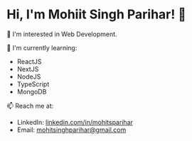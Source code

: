 # Hi, I'm Mohiit Singh Parihar! 👋

👀 I'm interested in Web Development.

🌱 I'm currently learning:

- ReactJS
- NextJS
- NodeJS
- TypeScript
- MongoDB

📫 Reach me at:
- LinkedIn: [linkedin.com/in/mohitsparihar](https://www.linkedin.com/in/mohiitsparihar/)
- Email: mohitsinghparihar@gmail.com
